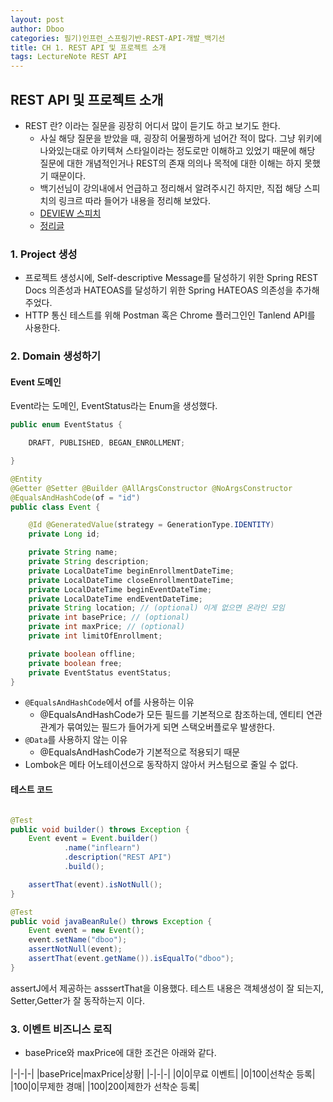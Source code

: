 ```yaml
---
layout: post
author: Dboo
categories: 필기)인프런_스프링기반-REST-API-개발_백기선
title: CH 1. REST API 및 프로젝트 소개
tags: LectureNote REST API
---
```


## REST API 및 프로젝트 소개

- REST 란? 이라는 질문을 굉장히 어디서 많이 듣기도 하고 보기도 한다.
  - 사실 해당 질문을 받았을 때, 굉장히 어물쩡하게 넘어간 적이 많다. 그냥 위키에 나와있는대로 아키텍쳐 스타일이라는 정도로만 이해하고 있었기 때문에
    해당 질문에 대한 개념적인거나 REST의 존재 의의나 목적에 대한 이해는 하지 못했기 때문이다.
  - 백기선님이 강의내에서 언급하고 정리해서 알려주시긴 하지만, 직접 해당 스피치의 링크르 따라 들어가 내용을 정리해 보았다. 
  - [DEVIEW 스피치](https://youtu.be/RP_f5dMoHFc)
  - [정리글](https://dboostudio.github.io/%ED%8A%B9%EA%B0%95%ED%95%84%EA%B8%B0/2022/03/18/seminar_REST_deview.html)


### 1. Project 생성

- 프로젝트 생성시에, Self-descriptive Message를 달성하기 위한 Spring REST Docs 의존성과 HATEOAS를 달성하기 위한 Spring HATEOAS
의존성을 추가해 주었다.
- HTTP 통신 테스트를 위해 Postman 혹은 Chrome 플러그인인 Tanlend API를 사용한다.

### 2. Domain 생성하기


#### Event 도메인

Event라는 도메인, EventStatus라는 Enum을 생성했다.

~~~java
public enum EventStatus {

    DRAFT, PUBLISHED, BEGAN_ENROLLMENT;

}
~~~

~~~java
@Entity
@Getter @Setter @Builder @AllArgsConstructor @NoArgsConstructor
@EqualsAndHashCode(of = "id")
public class Event {

    @Id @GeneratedValue(strategy = GenerationType.IDENTITY)
    private Long id;

    private String name;
    private String description;
    private LocalDateTime beginEnrollmentDateTime;
    private LocalDateTime closeEnrollmentDateTime;
    private LocalDateTime beginEventDateTime;
    private LocalDateTime endEventDateTime;
    private String location; // (optional) 이게 없으면 온라인 모임
    private int basePrice; // (optional)
    private int maxPrice; // (optional)
    private int limitOfEnrollment;

    private boolean offline;
    private boolean free;
    private EventStatus eventStatus;
}

~~~

- `@EqualsAndHashCode`에서 of를 사용하는 이유
  - @EqualsAndHashCode가 모든 필드를 기본적으로 참조하는데, 엔티티 연관관계가 묶여있는 필드가 들어가게 되면 스택오버플로우 발생한다.
- `@Data`를 사용하지 않는 이유
  - @EqualsAndHashCode가 기본적으로 적용되기 때문
- Lombok은 메타 어노테이션으로 동작하지 않아서 커스텀으로 줄일 수 없다.

#### 테스트 코드

~~~java

@Test
public void builder() throws Exception {
    Event event = Event.builder()
            .name("inflearn")
            .description("REST API")
            .build();

    assertThat(event).isNotNull();
}

@Test
public void javaBeanRule() throws Exception {
    Event event = new Event();
    event.setName("dboo");
    assertNotNull(event);
    assertThat(event.getName()).isEqualTo("dboo");
}

~~~

assertJ에서 제공하는 asssertThat을 이용했다. 테스트 내용은 객체생성이 잘 되는지, Setter,Getter가 잘 동작하는지 이다.


### 3. 이벤트 비즈니스 로직

- basePrice와 maxPrice에 대한 조건은 아래와 같다.

|-|-|-|
|basePrice|maxPrice|상황|
|-|-|-|
|0|0|무료 이벤트|
|0|100|선착순 등록|
|100|0|무제한 경매|
|100|200|제한가 선착순 등록|

